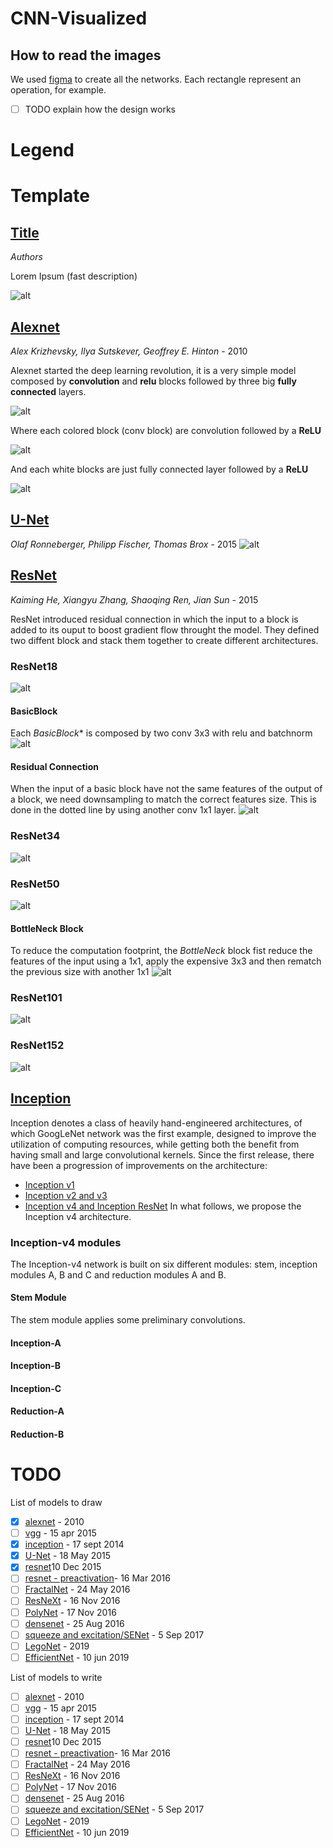 # CNN-Visualized
## How to read the images 
We used [figma](www.figma.com) to create all the networks. Each rectangle represent an operation, for example.
- [ ] TODO explain how the design works 
# Legend

# Template
## [Title]()
*Authors*

Lorem Ipsum (fast description)

![alt](https://kharshit.github.io/img/resnet_50.png)

## [Alexnet](https://papers.nips.cc/paper/4824-imagenet-classification-with-deep-convolutional-neural-networks.pdf)
*Alex Krizhevsky, Ilya Sutskever, 
Geoffrey E. Hinton* - 2010

Alexnet started the deep learning revolution, it is a very simple model composed by **convolution** and **relu** blocks followed by three big **fully connected** layers. 

![alt](https://github.com/DeepLearningPoets/CNN-Visualized/blob/develop/images/alexnet/AlexNet.png?raw=true)

Where each colored block (conv block) are convolution followed by a **ReLU**

![alt](https://github.com/DeepLearningPoets/CNN-Visualized/blob/develop/images/alexnet/AlexNetConv.png?raw=true)

And each white blocks are just fully connected layer followed by a **ReLU**

![alt](https://github.com/DeepLearningPoets/CNN-Visualized/blob/develop/images/alexnet/AlexNetFC.png?raw=true)


## [U-Net](https://arxiv.org/abs/1512.03385)
*Olaf Ronneberger, Philipp Fischer, Thomas Brox* - 2015
![alt](https://github.com/DeepLearningPoets/CNN-Visualized/blob/develop/images/unet/UNet.png?raw=true)

## [ResNet](https://arxiv.org/abs/1512.03385)
*Kaiming He, Xiangyu Zhang, Shaoqing Ren, Jian Sun* - 2015

ResNet introduced residual connection in which the input to a block is added to its ouput to boost gradient flow throught the model. They defined two diffent block and stack them together to create different architectures. 

### ResNet18
![alt](https://github.com/DeepLearningPoets/CNN-Visualized/blob/develop/images/resnet/ResNet18.png?raw=true)

#### BasicBlock
Each *BasicBlock** is composed by two conv 3x3 with relu and batchnorm
![alt](https://github.com/DeepLearningPoets/CNN-Visualized/blob/develop/images/resnet/ResNetBasicBlock.png?raw=true)
#### Residual Connection
When the input of a basic block have not the same features of the output of a block, we need downsampling to match the correct features size. This is done in the dotted line by using another conv 1x1 layer.
![alt](https://github.com/DeepLearningPoets/CNN-Visualized/blob/develop/images/resnet/ResNetDownSampling.png?raw=true)
### ResNet34
![alt](https://github.com/DeepLearningPoets/CNN-Visualized/blob/develop/images/resnet/ResNet34.png?raw=true)
### ResNet50
![alt](https://github.com/DeepLearningPoets/CNN-Visualized/blob/develop/images/resnet/ResNet50.png?raw=true)
#### BottleNeck Block
To reduce the computation footprint, the *BottleNeck* block fist reduce the features of the input using a 1x1, apply the expensive 3x3 and then rematch the previous size with another 1x1
![alt](https://github.com/DeepLearningPoets/CNN-Visualized/blob/develop/images/resnet/ResNetBottleNeck.png?raw=true)
### ResNet101
![alt](https://github.com/DeepLearningPoets/CNN-Visualized/blob/develop/images/resnet/ResNet101.png?raw=true)
### ResNet152
![alt](https://github.com/DeepLearningPoets/CNN-Visualized/blob/develop/images/resnet/ResNet152.png?raw=true)


## [Inception](https://arxiv.org/pdf/1602.07261)
Inception denotes a class of heavily hand-engineered architectures, of which GoogLeNet network was the first example, designed to improve the utilization of computing resources, while getting both the benefit from having small and large convolutional kernels. Since the first release, there have been a progression of improvements on the architecture:
- [Inception v1](https://arxiv.org/abs/1409.4842)
- [Inception v2 and v3](https://arxiv.org/pdf/1512.00567v3)
- [Inception v4 and Inception ResNet](https://arxiv.org/pdf/1602.07261)
In what follows, we propose the Inception v4 architecture.

### Inception-v4 modules
The Inception-v4 network is built on six different modules: stem, inception modules A, B and C and reduction modules A and B.


#### Stem Module
The stem module applies some preliminary convolutions.

#### Inception-A

#### Inception-B

#### Inception-C

#### Reduction-A

#### Reduction-B



# TODO
List of models to draw

- [x] [alexnet](https://papers.nips.cc/paper/4824-imagenet-classification-with-deep-convolutional-neural-networks.pdf) - 2010
- [ ] [vgg](https://arxiv.org/pdf/1409.1556.pdf) - 15 apr 2015
- [x] [inception](https://arxiv.org/pdf/1409.4842.pdf) - 17 sept 2014
- [x] [U-Net](https://arxiv.org/abs/1505.04597) - 18 May 2015
- [x] [resnet](https://arxiv.org/abs/1512.03385)10 Dec 2015
- [ ] [resnet - preactivation](https://arxiv.org/abs/1603.05027)- 16 Mar 2016 
- [ ] [FractalNet](https://arxiv.org/abs/1605.07648) - 24 May 2016
- [ ] [ResNeXt](https://arxiv.org/abs/1611.05431) - 16 Nov 2016
- [ ] [PolyNet](https://arxiv.org/abs/1611.05725) - 17 Nov 2016
- [ ] [densenet](https://arxiv.org/abs/1608.06993) - 25 Aug 2016
- [ ] [squeeze and excitation/SENet](https://arxiv.org/abs/1709.01507) - 5 Sep 2017
- [ ] [LegoNet](http://proceedings.mlr.press/v97/yang19c/yang19c.pdf) - 2019
- [ ] [EfficientNet](https://arxiv.org/abs/1905.11946) - 10 jun 2019

List of models to write

- [ ] [alexnet](https://papers.nips.cc/paper/4824-imagenet-classification-with-deep-convolutional-neural-networks.pdf) - 2010
- [ ] [vgg](https://arxiv.org/pdf/1409.1556.pdf) - 15 apr 2015
- [ ] [inception](https://arxiv.org/pdf/1409.4842.pdf) - 17 sept 2014
- [ ] [U-Net](https://arxiv.org/abs/1505.04597) - 18 May 2015
- [ ] [resnet](https://arxiv.org/abs/1512.03385)10 Dec 2015
- [ ] [resnet - preactivation](https://arxiv.org/abs/1603.05027)- 16 Mar 2016 
- [ ] [FractalNet](https://arxiv.org/abs/1605.07648) - 24 May 2016
- [ ] [ResNeXt](https://arxiv.org/abs/1611.05431) - 16 Nov 2016
- [ ] [PolyNet](https://arxiv.org/abs/1611.05725) - 17 Nov 2016
- [ ] [densenet](https://arxiv.org/abs/1608.06993) - 25 Aug 2016
- [ ] [squeeze and excitation/SENet](https://arxiv.org/abs/1709.01507) - 5 Sep 2017
- [ ] [LegoNet](http://proceedings.mlr.press/v97/yang19c/yang19c.pdf) - 2019
- [ ] [EfficientNet](https://arxiv.org/abs/1905.11946) - 10 jun 2019